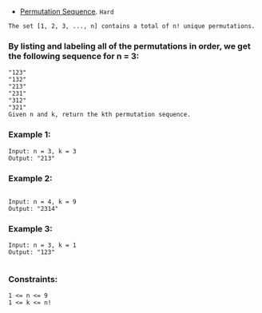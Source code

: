 - [Permutation Sequence](https://leetcode.com/problems/permutation-sequence/).
`Hard`

`The set [1, 2, 3, ..., n] contains a total of n! unique permutations.`

### By listing and labeling all of the permutations in order, we get the following sequence for n = 3:
```
"123"
"132"
"213"
"231"
"312"
"321"
Given n and k, return the kth permutation sequence.
```
 

### Example 1:
```
Input: n = 3, k = 3
Output: "213"
```
### Example 2:
```

Input: n = 4, k = 9
Output: "2314"

```
### Example 3:
```
Input: n = 3, k = 1
Output: "123"
 
```
### Constraints:
```
1 <= n <= 9
1 <= k <= n!
```
